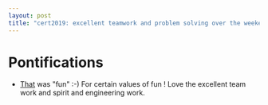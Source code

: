 ```yaml
---
layout: post
title: "cert2019: excellent teamwork and problem solving over the weekend"
---
```


# Pontifications

* [That](https://blog.mozilla.org/addons/2019/05/04/update-regarding-add-ons-in-firefox/) was "fun" :-) For certain values of fun ! Love the excellent team work and spirit and engineering work.
